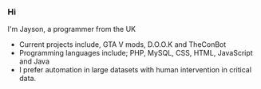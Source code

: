 ### Hi
I'm Jayson, a programmer from the UK

- Current projects include, GTA V mods, D.O.O.K and TheConBot
- Programming languages include; PHP, MySQL, CSS, HTML, JavaScript and Java
- I prefer automation in large datasets with human intervention in critical data.
